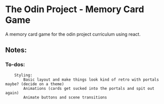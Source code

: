 # The Odin Project - Memory Card Game

A memory card game for the odin project curriculum using react.

## Notes:

### To-dos:

```
    Styling:
        Basic layout and make things look kind of retro with portals maybe? (decide on a theme)
        Animations (cards get sucked into the portals and spit out again)
        Animate buttons and scene transitions

```
